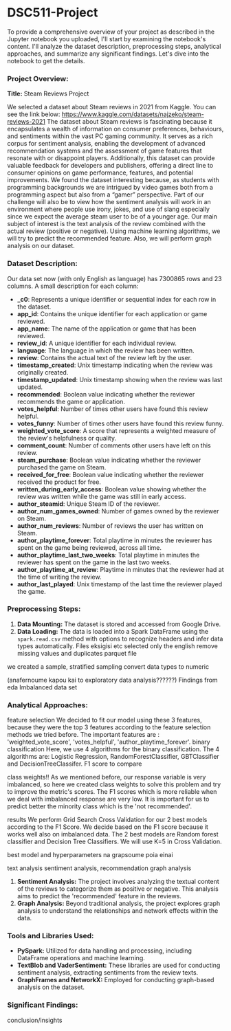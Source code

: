 # DSC511-Project
To provide a comprehensive overview of your project as described in the Jupyter notebook you uploaded, I'll start by examining the notebook's content. I'll analyze the dataset description, preprocessing steps, analytical approaches, and summarize any significant findings. Let's dive into the notebook to get the details.

### Project Overview:
**Title:** Steam Reviews Project

We selected a dataset about Steam reviews in 2021 from Kaggle. You can see the link below:
https://www.kaggle.com/datasets/najzeko/steam-reviews-2021 The dataset about Steam reviews is fascinating because it encapsulates a wealth of information on consumer preferences, behaviours, and sentiments within the vast PC gaming community. It serves as a rich corpus for sentiment analysis, enabling the development of advanced recommendation systems and the assessment of game features that resonate with or disappoint players. Additionally, this dataset can provide valuable feedback for developers and publishers, offering a direct line to consumer opinions on game performance, features, and potential improvements. We found the dataset interesting because, as students with programming backgrounds we are intrigued by video games both from a programming aspect but also from a “gamer” perspective. Part of our challenge will also be to view how the sentiment analysis will work in an environment where people use irony, jokes, and use of slang especially since we expect the average steam user to be of a younger age.
Our main subject of interest is the text analysis of the review combined with the actual review (positive or negative).  Using machine learning algorithms, we will try to predict the recommended feature.
Also, we will perform graph analysis on our dataset.

### Dataset Description:
Our data set now (with only English as language) has 7300865 rows and 23 columns. A small description for each column:


- **_c0**: Represents a unique identifier or sequential index for each row in the dataset.
- **app_id**: Contains the unique identifier for each application or game reviewed.
- **app_name**: The name of the application or game that has been reviewed.
- **review_id**: A unique identifier for each individual review.
- **language**: The language in which the review has been written.
- **review**: Contains the actual text of the review left by the user.
- **timestamp_created**: Unix timestamp indicating when the review was originally created.
- **timestamp_updated**: Unix timestamp showing when the review was last updated.
- **recommended**: Boolean value indicating whether the reviewer recommends the game or application.
- **votes_helpful**: Number of times other users have found this review helpful.
- **votes_funny**: Number of times other users have found this review funny.
- **weighted_vote_score**: A score that represents a weighted measure of the review's helpfulness or quality.
- **comment_count**: Number of comments other users have left on this review.
- **steam_purchase**: Boolean value indicating whether the reviewer purchased the game on Steam.
- **received_for_free**: Boolean value indicating whether the reviewer received the product for free.
- **written_during_early_access**: Boolean value showing whether the review was written while the game was still in early access.
- **author_steamid**: Unique Steam ID of the reviewer.
- **author_num_games_owned**: Number of games owned by the reviewer on Steam.
- **author_num_reviews**: Number of reviews the user has written on Steam.
- **author_playtime_forever**: Total playtime in minutes the reviewer has spent on the game being reviewed, across all time.
- **author_playtime_last_two_weeks**: Total playtime in minutes the reviewer has spent on the game in the last two weeks.
- **author_playtime_at_review**: Playtime in minutes that the reviewer had at the time of writing the review.
- **author_last_played**: Unix timestamp of the last time the reviewer played the game.


### Preprocessing Steps:
1. **Data Mounting:** The dataset is stored and accessed from Google Drive.
2. **Data Loading:** The data is loaded into a Spark DataFrame using the `spark.read.csv` method with options to recognize headers and infer data types automatically.
Files eksigisi etc
selected only the english
remove missing values and duplicates
parquet file

we created a sample, stratified sampling
convert data types to numeric

(anafernoume kapou kai to exploratory data analysis??????)
Findings from eda
Imbalanced data set

### Analytical Approaches:
feature selection
We decided to fit our model using these 3 features, because they were the top 3 features according to the feature selection methods we tried before.
The important features are : 'weighted_vote_score', 'votes_helpful', 
 'author_playtime_forever'.
binary classification
Here, we use 4 algorithms for the binary classification. The 4 algorithms are: Logistic Regression, RandomForestClassifier, GBTClassifier and DecisionTreeClassifer.
F1 score to compare

class weights!!
As we mentioned before, our response variable is very imbalanced, so here we created class weights to solve this problem and try to improve the metric's scores. The F1 scores which is more reliable when we deal with imbalanced response are very low. It is important for us to predict better the minority class which is the 'not recommended'. 

results
We perform Grid Search Cross Validation for our 2 best models according to the F1 Score. We decide based on the F1 score because it works well also on imbalanced data. The 2 best models are Random forest classifier and Decision Tree Classifiers. We will use K=5 in Cross Validation.

best model and hyperparameters na grapsoume poia einai

text analysis
sentiment analysis, recommendation
graph analysis
1. **Sentiment Analysis:** The project involves analyzing the textual content of the reviews to categorize them as positive or negative. This analysis aims to predict the 'recommended' feature in the reviews.
2. **Graph Analysis:** Beyond traditional analysis, the project explores graph analysis to understand the relationships and network effects within the data.

### Tools and Libraries Used:
- **PySpark:** Utilized for data handling and processing, including DataFrame operations and machine learning.
- **TextBlob and VaderSentiment:** These libraries are used for conducting sentiment analysis, extracting sentiments from the review texts.
- **GraphFrames and NetworkX:** Employed for conducting graph-based analysis on the dataset.

### Significant Findings:
conclusion/insights
